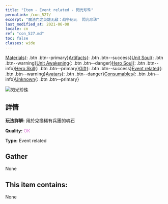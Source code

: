 ```yaml
---
title: "Item - Event related - 閃光珍珠"
permalink: /con_527/
excerpt: "魔法门之英雄无敌：战争纪元  閃光珍珠"
last_modified_at: 2021-06-08
locale: cn
ref: "con_527.md"
toc: false
classes: wide
---
```

 [Materials](/ItemsCN/){: .btn .btn--primary}[Artifacts](/ItemsCN/Artifacts/){: .btn .btn--success}[Unit Soul](/ItemsCN/UnitSoul/){: .btn .btn--warning}[Unit Awakening](/ItemsCN/UnitAwakening/){: .btn .btn--danger}[Hero Soul](/ItemsCN/HeroSoul/){: .btn .btn--info}[Hero Skill](/ItemsCN/HeroSkill/){: .btn .btn--primary}[Gift](/ItemsCN/Gift/){: .btn .btn--success}[Event related](/ItemsCN/Events/){: .btn .btn--warning}[Avatars](/ItemsCN/Avatars/){: .btn .btn--danger}[Consumables](/ItemsCN/Consumables/){: .btn .btn--info}[Unknown](/ItemsCN/Unknown/){: .btn .btn--primary}

 ![閃光珍珠](/images/t/i_10013.png)

## 詳情
 **玩法詳解:** 用於兌換稀有兵團的魂石

 **Quality:** <span style="color: #DA70D6">OK</span>

 **Type:** Event related

## Gather

  None

## This item contains:

  None

